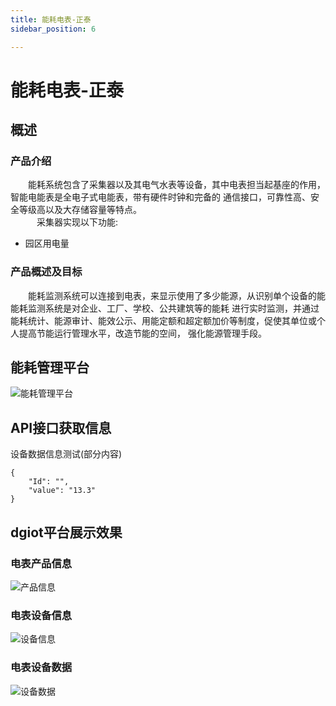 ```yaml
---
title: 能耗电表-正泰
sidebar_position: 6

---
```


# 能耗电表-正泰

## 概述

### 产品介绍 

&emsp;&emsp;能耗系统包含了采集器以及其电气水表等设备，其中电表担当起基座的作用，智能电能表是全电子式电能表，带有硬件时钟和完备的
通信接口，可靠性高、安全等级高以及大存储容量等特点。  
&emsp;&emsp;&emsp;采集器实现以下功能:  

* 园区用电量

### 产品概述及目标

&emsp;&emsp;能耗监测系统可以连接到电表，来显示使用了多少能源，从识别单个设备的能能耗监测系统是对企业、工厂、学校、公共建筑等的能耗
进行实时监测，并通过能耗统计、能源审计、能效公示、用能定额和超定额加价等制度，促使其单位或个人提高节能运行管理水平，改造节能的空间，
强化能源管理手段。
            

## 能耗管理平台
![能耗管理平台](http://dgiot-1253666439.cos.ap-shanghai-fsi.myqcloud.com/dgiot_web/doc_ylb/nenghao/5.png)

## API接口获取信息

设备数据信息测试(部分内容)
```
{
	"Id": "",
	"value": "13.3"
}
```


## dgiot平台展示效果

### 电表产品信息

![产品信息](http://dgiot-1253666439.cos.ap-shanghai-fsi.myqcloud.com/dgiot_web/doc_ylb/nenghao/6.png)

### 电表设备信息

![设备信息](http://dgiot-1253666439.cos.ap-shanghai-fsi.myqcloud.com/dgiot_web/doc_ylb/nenghao/7.png)


### 电表设备数据

![设备数据](http://dgiot-1253666439.cos.ap-shanghai-fsi.myqcloud.com/dgiot_web/doc_ylb/nenghao/8.png)


